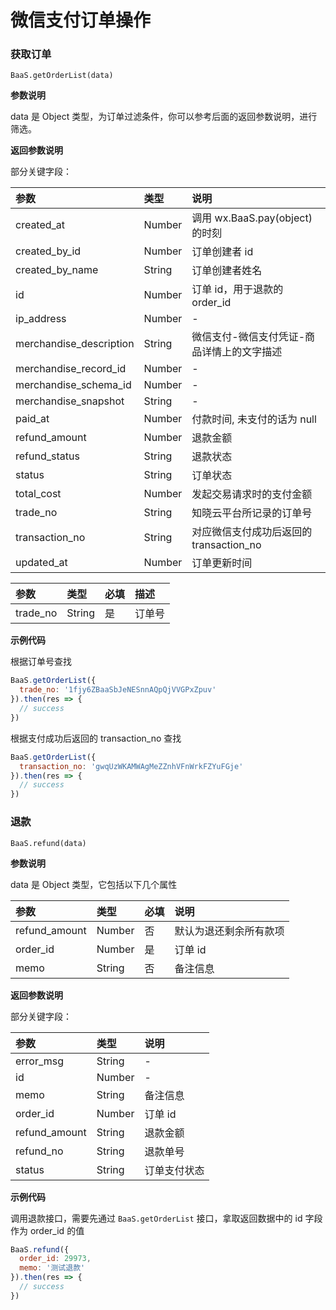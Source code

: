 # 微信支付订单操作

### 获取订单

`BaaS.getOrderList(data)`

**参数说明**

data 是 Object 类型，为订单过滤条件，你可以参考后面的返回参数说明，进行筛选。

**返回参数说明**

部分关键字段：

| 参数                    | 类型    | 说明 |
| :---------------------- | :----- | :-- |
| created_at              | Number | 调用 wx.BaaS.pay(object) 的时刻 |
| created_by_id           | Number | 订单创建者 id |
| created_by_name         | String | 订单创建者姓名 |
| id                      | Number | 订单 id，用于退款的 order_id |
| ip_address              | Number | - |
| merchandise_description | String | 微信支付-微信支付凭证-商品详情上的文字描述 |
| merchandise_record_id   | Number | - |
| merchandise_schema_id   | Number | - |
| merchandise_snapshot    | String | - |
| paid_at                 | Number | 付款时间, 未支付的话为 null |
| refund_amount           | Number | 退款金额 |
| refund_status           | String | 退款状态 |
| status                  | String | 订单状态 |
| total_cost              | Number | 发起交易请求时的支付金额 |
| trade_no                | String | 知晓云平台所记录的订单号 |
| transaction_no          | String | 对应微信支付成功后返回的 transaction_no |
| updated_at              | Number | 订单更新时间 |

| 参数      | 类型   | 必填 | 描述 |
| :------- | :----- | :-- | :-- |
| trade_no | String | 是  | 订单号 |

**示例代码**

根据订单号查找
```js
BaaS.getOrderList({
  trade_no: '1fjy6ZBaaSbJeNESnnAQpQjVVGPxZpuv'
}).then(res => {
  // success
})
```

根据支付成功后返回的 transaction_no 查找
```js
BaaS.getOrderList({
  transaction_no: 'gwqUzWKAMWAgMeZZnhVFnWrkFZYuFGje'
}).then(res => {
  // success
})
```

### 退款

`BaaS.refund(data)`

**参数说明**

data 是 Object 类型，它包括以下几个属性

| 参数           | 类型   | 必填 | 说明 |
| :------------ | :----- | :-- | :-- |
| refund_amount | Number | 否  | 默认为退还剩余所有款项  |
| order_id      | Number | 是  | 订单 id |
| memo          | String | 否  | 备注信息 |

**返回参数说明**

部分关键字段：

| 参数           | 类型   | 说明 |
| :------------ | :----- | :-- |
| error_msg     | String | - |
| id            | Number | - |
| memo          | String | 备注信息 |
| order_id      | Number | 订单 id |
| refund_amount | String | 退款金额 |
| refund_no     | String | 退款单号 |
| status        | String | 订单支付状态 |

**示例代码**

调用退款接口，需要先通过 `BaaS.getOrderList` 接口，拿取返回数据中的 id 字段作为 order_id 的值

```js
BaaS.refund({
  order_id: 29973,
  memo: '测试退款'
}).then(res => {
  // success
})
```